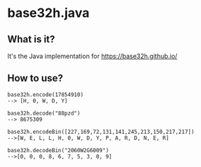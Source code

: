 # base32h.java

## What is it?

It's the Java implementation for  https://base32h.github.io/

## How to use?

```
base32h.encode(17854910)
--> [H, 0, W, D, Y]

base32h.decode("88pzd")
--> 8675309

base32h.encodeBin([227,169,72,131,141,245,213,150,217,217])
-->[W, E, L, L, H, 0, W, D, Y, P, A, R, D, N, E, R]

base32h.decodeBin("2060W2G6009")
-->[0, 0, 0, 8, 6, 7, 5, 3, 0, 9]
```
